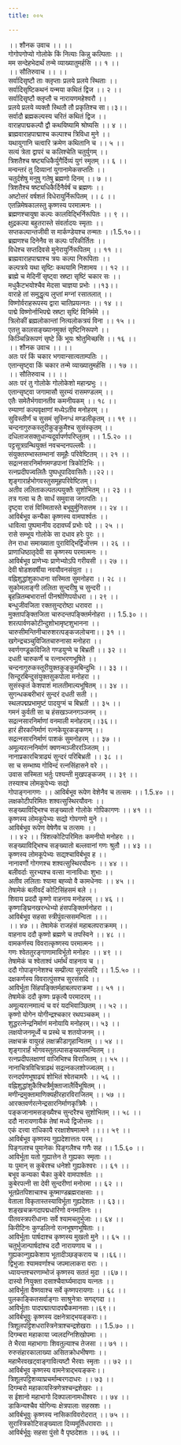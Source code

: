 ```yaml
---
title: ००५

---
```

।। शौनक उवाच ।। ।।  
गोगोपगोप्यो गोलोके किं नित्याः किन्नु कल्पिताः ।।  
मम सन्देहभेदार्थं तन्मे व्याख्यातुमर्हसि ।। १ ।।  
।। सौतिरुवाच ।। ।।  
सर्वादिसृष्टौ ताः क्लृप्ताः प्रलये प्रलये स्थिताः ।।  
सर्वादिसृष्टिकथनं यन्मया कथितं द्विज ।। २ ।।  
सर्वादिसृष्टौ क्लृप्तौ च नारायणमहेश्वरौ ।।  
प्रलये प्रलये व्यक्तौ स्थितौ तौ प्रकृतिश्च सा।।३।।  
सर्वादौ ब्रह्मकल्पस्य चरितं कथितं द्विज ।।  
वाराहपाद्मकल्पौ द्वौ कथयिष्यामि श्रोष्यसि ।। ४ ।।  
ब्राह्मवाराहपाद्माश्च कल्पाश्च त्रिविधा मुने ।।  
यथायुगानि चत्वारि क्रमेण कथितानि च ।। ५ ।।  
सत्यं त्रेता द्वापरं च कलिश्चेति चतुर्युगम् ।।  
त्रिशतैश्च षष्ट्यधिकैर्युगैर्दिव्यं युगं स्मृतम् ।। ६ ।।  
मन्वन्तरं तु दिव्यानां युगानामेकसप्ततिः ।।  
चतुर्दशेषु मनुषु गतेषु ब्रह्मणो दिनम् ।। ७ ।।  
त्रिशतैश्च षष्ट्यधिकैर्दिनैर्वर्षं च ब्रह्मणः ।।  
अष्टोत्तरं वर्षशतं विधेरायुर्निरूपितम् ।। ८ ।।  
एतन्निमेषकालस्तु कृष्णस्य परमात्मनः ।।  
ब्रह्मणश्चायुषा कल्पः कालविद्भिर्निरूपितः ।। ९ ।।  
क्षुद्रकल्पा बहुतरास्ते संवर्तादयः स्मृताः ।।  
सप्तकल्पान्तजीवी स मार्कण्डेयश्च तन्मतः ।।1.5.१०।।  
ब्रह्मणश्च दिनेनैव स कल्पः परिकीर्तितः ।।  
विधेश्च सप्तदिवसे मुनेरायुर्निरूपितम् ।। ११ ।।  
ब्राह्मवाराहपाद्माश्च त्रयः कल्पा निरूपिताः ।।  
कल्पत्रये यथा सृष्टिः कथयामि निशामय ।। १२ ।।  
ब्राह्मे च मेदिनीं सृष्ट्वा स्रष्टा सृष्टिं चकार सः ।।  
मधुकैटभयोश्चैव मेदसा चाज्ञया प्रभोः ।।१३।।  
वाराहे तां समुद्धृत्य लुप्तां मग्नां रसातलात् ।।  
विष्णोर्वराहरूपस्य द्वारा चातिप्रयत्नतः ।। १४ ।।  
पाद्मे विष्णोर्नाभिपद्मे स्रष्टा सृष्टिं विनिर्ममे ।।  
त्रिलोकीं ब्रह्मलोकान्तां नित्यलोकत्रयं विना ।। १५ ।।  
एतत्तु कालसङ्ख्यानमुक्तं सृष्टिनिरूपणे ।।  
किञ्चिन्निरूपणं सृष्टे किं भूयः श्रोतुमिच्छसि ।। १६ ।।  
।। शौनक उवाच ।। ।।  
अतः परं किं चकार भगवान्सात्वताम्पतिः ।।  
एतान्सृष्ट्वा किं चकार तन्मे व्याख्यातुमर्हसि ।। १७ ।।  
।। सौतिरुवाच ।। ।।  
अतः परं तु गोलोके गोलोकेशो महान्प्रभुः ।।  
एतान्सृष्ट्वा जगामासौ सुरम्यं रासमण्डलम् ।।  
एतैः समेतैर्भगवानतीव कमनीयकम् ।। १८ ।।  
रम्याणां कल्पवृक्षाणां मध्येऽतीव मनोहरम् ।।  
सुविस्तीर्णं च सुसमं सुस्निग्धं मण्डलीकृतम् ।। १९ ।।  
चन्दनागुरुकस्तूरीकुङ्कुमैश्च सुसंस्कृतम् ।।  
दधिलाजसक्तुधान्यदूर्वापर्णपरिप्लुतम् ।। 1.5.२० ।।  
पट्टसूत्रग्रन्थियुक्तं नवचन्दनपल्लवैः ।।  
संयुक्तरम्भास्तम्भानां समूहैः परिवेष्टितम् ।। २१ ।।  
सद्रत्नसारनिर्माणमण्डपानां त्रिकोटिभिः ।।  
रत्नप्रदीपज्वलितैः पुष्पधूपादिवासितैः।।२२।।  
शृङ्गारार्हभोगवस्तुसमूहपरिवेष्टितम्।।  
अतीव ललिताकल्पतल्पयुक्तैः सुशोभितम् ।। २३ ।।  
तत्र गत्वा च तैः सार्धं समुवास जगत्पतिः ।।  
दृष्ट्वा रासं विस्मितास्ते बभूवुर्मुनिसत्तम ।। २४ ।।  
आविर्बभूव कन्यैका कृष्णस्य वामपार्श्वतः ।।  
धावित्वा पुष्पमानीय ददावर्घ्यं प्रभोः पदे ।। २५ ।।  
रासे सम्भूय गोलोके सा दधाव हरेः पुरः ।।  
तेन राधा समाख्याता पुराविद्भिर्द्विजोत्तम ।। २६ ।।  
प्राणाधिष्ठातृदेवी सा कृष्णस्य परमात्मनः ।।  
आविर्बभूव प्राणेभ्यः प्राणेभ्योऽपि गरीयसी ।। २७ ।।  
देवी षोडशवर्षीया नवयौवनसंयुता ।।  
वह्निशुद्धांशुकाधाना सस्मिता सुमनोहरा ।। २८ ।।  
सुकोमलाङ्गी ललिता सुन्दरीषु च सुन्दरी ।।  
बृहन्नितम्बभारार्त्ता पीनश्रोणिपयोधरा ।। २९ ।।  
बन्धुजीवजिता रक्तसुन्दरोष्ठा धरावरा ।।  
मुक्तापङ्क्तिजिता चारुदन्तपङ्क्तिर्मनोहरा ।। 1.5.३० ।।  
शरत्पार्वणकोटीन्दुशोभामृष्टशुभानना ।।  
चारुसीमन्तिनीचारुशरत्पङ्कजलोचना।। ३१ ।।  
खगेन्द्रचञ्चुविजितचारुनासा मनोहरा ।।  
स्वर्णगण्डूकविजिते गण्डयुग्मे च बिभ्रती ।। ३२ ।।  
दधती चारुकर्णे च रत्नाभरणभूषिते ।।  
चन्दनागुरुकस्तूरीयुक्तकुङ्कुमबिन्दुभिः ।। ३३ ।।  
सिन्दूरबिन्दुसंयुक्तसुकपोला मनोहरा ।।  
सुसंस्कृतं केशपाशं मालतीमाल्यभूषितम् ।। ३४ ।।  
सुगन्धकबरीभारं सुन्दरं दधती सती ।।  
स्थलपद्मप्रभामुष्टं पादयुग्मं च बिभ्रती ।। ३५ ।।  
गमनं कुर्वती सा च हंसखञ्जनगञ्जनम् ।।  
सद्रत्नसारनिर्माणां वनमाली मनोहराम्।।३६।।  
हारं हीरकनिर्माणं रत्नकेयूरकङ्कणम् ।।  
सद्रत्नसारनिर्माणं पाशकं सुमनोहरम् ।। ३७ ।।  
अमूल्यरत्ननिर्माणं क्वणन्मञ्जीररञ्जितम् ।।  
नानाप्रकारचित्राढ्यं सुन्दरं परिबिभ्रती ।। ३८ ।।  
सा च सम्भाष्य गोविन्दं रत्नसिंहासने वरे ।।  
उवास सस्मिता भर्तुः पश्यन्ती मुखपङ्कजम् ।। ३९ ।।  
तस्याश्च लोमकूपेभ्यः सद्यो  
गोपाङ्गनागणः ।। आविर्बभूव रूपेण वेशेनैव च तत्समः ।। 1.5.४० ।।  
लक्षकोटीपरिमितः शश्वत्सुस्थिरयौवनः ।।  
सङ्ख्याविद्भिश्च सङ्ख्यातो गोलोके गोपिकागणः ।। ४१ ।।  
कृष्णस्य लोमकूपेभ्यः सद्यो गोपगणो मुने ।।  
आविर्बभूव रूपेण वेषेणैव च तत्समः ।।  
।। ४२ ।। त्रिंशत्कोटिपरिमितः कमनीयो मनोहरः ।।  
सङ्ख्याविद्भिश्च सङ्ख्यातो बल्लवानां गणः श्रुतौ ।। ४३ ।।  
कृष्णस्य लोमकूपेभ्यः सद्यश्चाविर्बभूव ह ।।  
नानावर्णो गोगणश्च शश्वत्सुस्थिरयौवनः ।। ४४ ।।  
बलीवर्दाः सुरभ्यश्च वत्सा नानाविधाः शुभाः ।।  
अतीव ललिताः श्यामा बह्व्यो वै कामधेनवः ।। ४५ ।।  
तेषामेकं बलीवर्दं कोटिसिंहसमं बले ।।  
शिवाय प्रददौ कृष्णो वाहनाय मनोहरम् ।। ४६ ।।  
कृष्णाङ्घ्रिनखरन्धेभ्यो हंसपङ्क्तिर्मनोहरा ।।  
आविर्बभूव सहसा स्त्रीपुंवत्ससमन्विता ।।।  
।। ४७ ।। तेषामेकं राजहंसं महाबलपराक्रमम् ।।  
वाहनाय ददौ कृष्णो ब्रह्मणे च तपस्विने ।। ४८ ।।  
वामकर्णस्य विवरात्कृष्णस्य परमात्मनः ।।  
गणः श्वेततुरङ्गाणामाविर्भूतो मनोहरः ।। ४९ ।।  
तेषामेकं च श्वेताश्वं धर्मार्थं वाहनाय च ।।  
ददौ गोपाङ्गनेशश्च सम्प्रीत्या सुरसंसदि ।। 1.5.५० ।।  
दक्षकर्णस्य विवरात्पुंसश्च सुरसंसदि ।।  
आविर्भूता सिंहपङ्क्तिर्महाबलपराक्रमा ।। ५१ ।।  
तेषामेकं ददौ कृष्णः प्रकृत्यै परमादरम् ।।  
अमूल्यरत्नमाल्यं च वरं यदभिवाञ्छितम् ।। ५२ ।।  
कृष्णो योगेन योगीन्द्रश्चकार रथपञ्चकम् ।।  
शुद्धरत्नेन्द्रनिर्माणं मनोयायि मनोहरम्।। ५३ ।।  
लक्षयोजनमूर्ध्वे च प्रस्थे च शतयोजनम् ।।  
लक्षचक्रं वायुरहं लक्षक्रीडागृहान्वितम् ।। ५४ ।।  
शृङ्गारार्हं भोगवस्तुतल्पासङ्ख्यसमन्वितम् ।।  
रत्नप्रदीपलक्षाणां वाजिभिश्च विराजितम् ।। ५५ ।।  
नानाचित्रविचित्राढथं सद्रत्नकलशोज्ज्वलम् ।।  
रत्नदर्पणभूषाढ्यं शोभितं श्वेतचामरैः ।। ५६ ।।  
वह्निशुद्धांशुकैश्चित्रैर्मुक्ताजालैर्विभूषितम् ।।  
मणीन्द्रमुक्तामाणिक्यहीरहारविराजितम् ।। ५७ ।।  
आरक्तवर्णरत्नेन्द्रसारनिर्माणकृत्रिमैः ।।  
पङ्कजानामसङ्ख्यैश्च सुन्दरैश्च सुशोभितम् ।। ५८ ।।  
ददौ नारायणायैकं तेषां मध्ये द्विजोत्तमः ।।  
एकं दत्त्वा राधिकायै ररक्षाशेषमात्मने ।।।। ५९ ।।  
आविर्बभूव कृष्णस्य गुह्यदेशात्ततः परम् ।।  
पिङ्गलश्च पुमानेकः पिङ्गलैश्च गणैः सह ।। 1.5.६० ।।  
आविर्भूता यतो गुह्यात्तेन ते गुह्यकाः स्मृताः ।।  
यः पुमान् स कुबेरश्च धनेशो गुह्यकेश्वरः ।। ६१ ।।  
बभूव कन्यका चैका कुबेरे वामपार्श्वतः ।।  
कुबेरपत्नी सा देवी सुन्दरीणां मनोरमा ।। ६२ ।।  
भूतप्रेतपिशाचाश्च कूष्माण्डब्रह्मराक्षसाः ।।  
वेताला विकृतास्तस्याविर्भूता गुह्यदेशतः ।। ६३।।  
शङ्खचक्रगदापद्मधारिणो वनमालिनः ।।  
पीतवस्त्रपरीधानाः सर्वे श्यामचतुर्भुजाः ।। ६४ ।।  
किरीटिनः कुण्डलिनो रत्नभूषणभूषिताः ।।  
आविर्भूताः पार्षदाश्च कृष्णस्य मुखतो मुने ।। ६५ ।।  
चतुर्भुजान्पार्षदांश्च ददौ नारायणाय च ।।  
गुह्यकान्गुह्यकेशाय भूतादीञ्छङ्कराय च ।।६६।।  
द्विभुजाः श्यामवर्णाश्च जपमालाकरा वराः ।।  
ध्यायन्तश्चरणाम्भोजं कृष्णस्य सततं मुदा ।।६७।।  
दास्यो नियुक्ता दसाश्चैवार्घ्यमादाय यत्नतः ।।  
आविर्भूता वैष्णवाश्च सर्वे कृष्णपरायणाः ।। ६८ ।।  
पुलकाङ्कितसर्वाङ्गाः साश्रुनेत्राः सगद्गदा ।।  
आविर्भूताः पादपद्मात्पादपद्मैकमानसाः।।६९।।  
आविर्बभूवुः कृष्णस्य दक्षनेत्राद्भयङ्कराः।।  
त्रिशूलपट्टिशधरास्त्रिनेत्राश्चन्द्रशेखराः ।। 1.5.७० ।।  
दिगम्बरा महाकाया ज्वलदग्निशिखोपमाः ।।  
ते भैरवा महाभागाः शिवतुल्याश्च तेजसा ।। ७१ ।।  
रुरुसंहारकालाख्या असितक्रोधभीषणाः ।।  
महाभैरवखट्वाङ्गावित्यष्टौ भैरवाः स्मृताः ।। ७२ ।।  
आविर्बभूव कृष्णस्य वामनेत्राद्भयङ्करः।।  
त्रिशूलपट्टिशव्याघ्रचर्माम्बरगदाधरः ।। ७३ ।।  
दिगम्बरो महाकायस्त्रिणेत्रश्चन्द्रशेखरः ।।  
स ईशानो महाभागो दिक्पालानामधीश्वरः ।। ७४ ।।  
डाकिन्यश्चैव योगिन्यः क्षेत्रपालाः सहस्रशः ।।  
आविर्बभूवुः कृष्णस्य नासिकाविवरोदरात् ।। ७५ ।।  
सुरास्त्रिकोटिसङ्ख्याता दिव्यमूर्तिधरावराः ।।  
आविर्बर्भूवुः सहसा पुंसो वै पृष्ठदेशतः ।। ७६ ।।